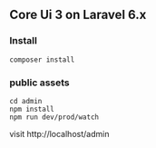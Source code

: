 ## Core Ui 3 on Laravel 6.x

### Install
```shell
composer install
```

### public assets
```shell
cd admin
npm install
npm run dev/prod/watch
```

visit http://localhost/admin
